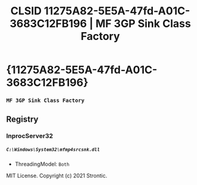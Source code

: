 ﻿---
title: "CLSID 11275A82-5E5A-47fd-A01C-3683C12FB196 | MF 3GP Sink Class Factory"
excerpt: What is COM-Object CLSID 11275A82-5E5A-47fd-A01C-3683C12FB196?
---

# {11275A82-5E5A-47fd-A01C-3683C12FB196}

### `MF 3GP Sink Class Factory`

## Registry


### InprocServer32

##### `C:\Windows\System32\mfmp4srcsnk.dll`
* ThreadingModel: `Both`

MIT License. Copyright (c) 2021 Strontic.


